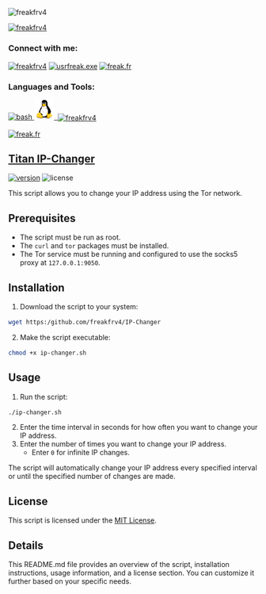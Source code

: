 
<p align="left"> <img src="https://komarev.com/ghpvc/?username=freakfrv4&label=Profile%20views&color=0e75b6&style=flat" alt="freakfrv4" /> </p>

<p align="left"> <a href="https://twitter.com/freakfrv4" target="blank"><img src="https://img.shields.io/twitter/follow/Freak.fr?logo=twitter&style=for-the-badge" alt="freakfrv4" /></a> </p>

<h3 align="left">Connect with me:</h3>
<p align="left">
<a href="https://twitter.com/freakfrv4" target="blank"><img align="center" src="https://raw.githubusercontent.com/rahuldkjain/github-profile-readme-generator/master/src/images/icons/Social/twitter.svg" alt="freakfrv4" height="30" width="40" /></a>
<a href="https://instagram.com/usrfreak.exe" target="blank"><img align="center" src="https://raw.githubusercontent.com/rahuldkjain/github-profile-readme-generator/master/src/images/icons/Social/instagram.svg" alt="usrfreak.exe" height="30" width="40" /></a>
<a href="https://discord.gg/freak.fr" target="blank"><img align="center" src="https://raw.githubusercontent.com/rahuldkjain/github-profile-readme-generator/master/src/images/icons/Social/discord.svg" alt="freak.fr" height="30" width="40" /></a>
</p>

<h3 align="left">Languages and Tools:</h3>
<p align="left"> <a href="https://www.gnu.org/software/bash/" target="_blank" rel="noreferrer"> <img src="https://www.vectorlogo.zone/logos/gnu_bash/gnu_bash-icon.svg" alt="bash" width="40" height="40"/> </a> <a href="https://www.linux.org/" target="_blank" rel="noreferrer"> <img                                                                                                                      src="https://raw.githubusercontent.com/devicons/devicon/master/icons/linux/linux-original.svg" alt="linux" width="40" height="40"/> </a> <a href="https://www.python.org" target="_blank" rel="noreferrer"> <img
                                                                                                                                                                                                                                                                                                                                                                                                                                                                                                                                                                                                                                                                                                                                                                                                       
<p>&nbsp;<img align="center" src="https://github-readme-stats.vercel.app/api?username=freakfrv4&show_icons=true&locale=en" alt="freakfrv4" /></p>
<p><img align="center" src="https://github-readme-streak-stats.herokuapp.com/?user=freakfrv4&" alt="freak.fr" /></p>

## Titan IP-Changer 

[![version](https://img.shields.io/badge/version-1.0-darkblue)](https://github.com/your-username/your-repo/releases/tag/v1.0.0)
![license](https://img.shields.io/badge/license-Titan-darkblue)

This script allows you to change your IP address using the Tor network.

## Prerequisites

- The script must be run as root.
- The `curl` and `tor` packages must be installed.
- The Tor service must be running and configured to use the socks5 proxy at `127.0.0.1:9050`.

## Installation

1. Download the script to your system:

```bash
wget https:/github.com/freakfrv4/IP-Changer
```

2. Make the script executable:

```bash
chmod +x ip-changer.sh
```

## Usage

1. Run the script:

```bash
./ip-changer.sh
```

2. Enter the time interval in seconds for how often you want to change your IP address.
3. Enter the number of times you want to change your IP address.
   - Enter `0` for infinite IP changes.

The script will automatically change your IP address every specified interval or until the specified number of changes are made.

## License

This script is licensed under the [MIT License](LICENSE).

## Details

This README.md file provides an overview of the script, installation instructions, usage information, and a license section. You can customize it further based on your specific needs.
